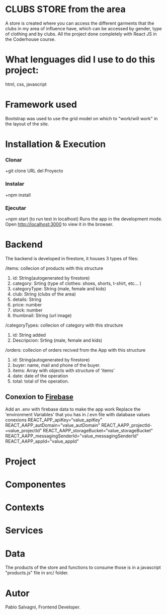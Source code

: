 # CLUBS STORE from the area 
A store is created where you can access the different garments that the clubs in my area of influence have, which can be accessed by gender, type of clothing and by clubs.
All the project done completely with React JS in the Coderhouse course.

# What lenguages did I use to do this project: 
html, css, javascript

# Framework used
Bootstrap was used to use the grid model on which to "work/will work" in the layout of the site. 

# Installation & Execution
### Clonar
+git clone URL del Proyecto

### Instalar
+npm install

### Ejecutar
+npm start (to run test in localhost)
Runs the app in the development mode.\
Open [http://localhost:3000](http://localhost:3000) to view it in the browser.


# Backend
The backend is developed in firestore, it houses 3 types of files:

/items: collecion of products with this structure
1. id: String(autogenerated by firestore)
2. category: Srting (type of clothes: shoes, shorts, t-shirt, etc...  )
3. categoryType: String (male, female and kids)
4. club: String (clubs of the area)
5. details: String
6. price: number
7. stock: number 
8. thumbnail: String (url image)


/categoryTypes: collecion of category with this structure
1. id: String added
2. Descripcion: Srting (male, female and kids)

/orders: collecion of orders recived from the App with this structure
1. id: String(autogenerated by firestore)
2. buyer: name, mail and phone of the buyer.
3. items: Array with objects with structure of 'items'
4. date: date of the operation
5. total: total of the operation.

## Conexion to [Firebase](https://console.firebase.google.com/ "Firebase link")
Add an .env with firebase data to make the app work
Replace the 'environment Variables' that you has in /.evn file with database values conexions
REACT_APP_apiKey=“value_apiKey”
REACT_AAPP_autDomain="value_autDomain"
REACT_AAPP_projectId-=value_projectId"
REACT_AAPP_storageBucket=“value_storageBucket"
REACT_AAPP_messagingSenderId="value_messagingSenderId"
REACT_AAPP_appId="value_appId"


# Project

# Componentes

# Contexts

# Services

# Data
The products of the store and functions to consume those is in a javascript "products.js" file in src/ folder.

# Autor
Pablo Salvagni, Frontend Developer.
 
